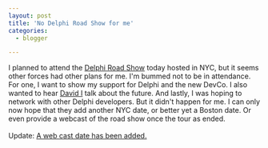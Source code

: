 ```yaml
---
layout: post
title: 'No Delphi Road Show for me'
categories:
  - blogger

---
```


I planned to attend the <a href="http://208.109.7.163/html/borland_inside/landing.htm">Delphi Road Show</a> today hosted in NYC, but it seems other forces had other plans for me.  I'm bummed not to be in attendance.  For one, I want to show my support for Delphi and the new DevCo.  I also wanted to hear <a href="http://blogs.borland.com/davidi/">David I</a> talk about the future.  And lastly, I was hoping to network with other Delphi developers.  But it didn't happen for me.  I can only now hope that they add another NYC date, or better yet a Boston date.  Or even provide a webcast of the road show once the tour as ended.<br /><br />Update: <a href="http://www.thecave.com/archive/2006/06/08/delphi_road_show_webcast.aspx">A web cast date has been added.</a>
